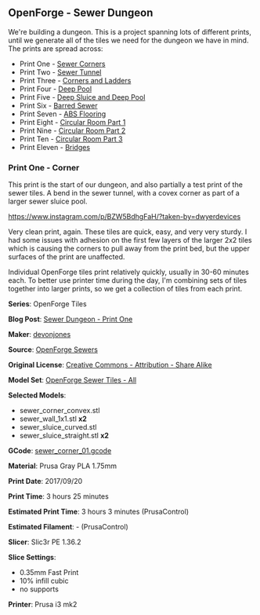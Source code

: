 ## OpenForge - Sewer Dungeon

We're building a dungeon. This is a project spanning lots of different prints, until
we generate all of the tiles we need for the dungeon we have in mind. The prints
are spread across:

 - Print One - [Sewer Corners](http://www.dwyerdevices.com/2017/09/24/sewer-dungeon-print-one/)
 - Print Two - [Sewer Tunnel](http://www.dwyerdevices.com/2017/09/24/sewer-dungeon-print-two/)
 - Print Three - [Corners and Ladders](http://www.dwyerdevices.com/2017/09/24/sewer-dungeon-print-three/)
 - Print Four - [Deep Pool](http://www.dwyerdevices.com/2017/09/24/sewer-dungeon-print-4/)
 - Print Five - [Deep Sluice and Deep Pool](http://www.dwyerdevices.com/2017/09/29/sewer-dungeon-print-five/)
 - Print Six - [Barred Sewer](http://www.dwyerdevices.com/2017/09/29/sewer-dungeon-print-six/)
 - Print Seven - [ABS Flooring](http://www.dwyerdevices.com/2017/09/29/sewer-dungeon-print-seven/)
 - Print Eight - [Circular Room Part 1](http://www.dwyerdevices.com/2017/10/02/sewer-dungeon-print-eight/)
 - Print Nine - [Circular Room Part 2](http://www.dwyerdevices.com/2017/10/03/sewer-dungeon-print-nine/)
 - Print Ten - [Circular Room Part 3](http://www.dwyerdevices.com/2017/10/05/sewer-dungeon-print-ten/)
 - Print Eleven - [Bridges](http://www.dwyerdevices.com/2017/10/06/sewer-dungeon-print-eleven/)

### Print One - Corner

This print is the start of our dungeon, and also partially a test print of the sewer 
tiles. A bend in the sewer tunnel, with a covex corner as part of a larger sewer sluice pool. 

https://www.instagram.com/p/BZW5BdhgFaH/?taken-by=dwyerdevices

Very clean print, again. These tiles are quick, easy, and very very sturdy. I had some issues 
with adhesion on the first few layers of the larger 2x2 tiles which is causing the corners to
 pull away from the print bed, but the upper surfaces of the print are unaffected.

Individual OpenForge tiles print relatively quickly, usually in 30-60 minutes each. To better
use printer time during the day, I'm combining sets of tiles together into larger prints, so
we get a collection of tiles from each print.



**Series**: OpenForge Tiles

**Blog Post**: [Sewer Dungeon - Print One](http://www.dwyerdevices.com/2017/09/24/sewer-dungeon-print-one/)

**Maker**: [devonjones](https://www.thingiverse.com/devonjones)

**Source**: [OpenForge Sewers](https://www.thingiverse.com/thing:922445)

**Original License**: [Creative Commons - Attribution - Share Alike](http://creativecommons.org/licenses/by-sa/3.0/)

**Model Set**: [OpenForge Sewer Tiles - All](https://www.thingiverse.com/thing:922445/zip)

**Selected Models**:

 - sewer_corner_convex.stl
 - sewer_wall_1x1.stl **x2**
 - sewer_sluice_curved.stl
 - sewer_sluice_straight.stl **x2**

**GCode**: [sewer_corner_01.gcode](https://github.com/dwyerdevices/prints/blob/master/2017/09/openforge%20-%20sewers/sewer_corner_01.gcode)

**Material**: Prusa Gray PLA 1.75mm

**Print Date**: 2017/09/20

**Print Time**: 3 hours 25 minutes

**Estimated Print Time**: 3 hours 3 minutes (PrusaControl)

**Estimated Filament**: - (PrusaControl)

**Slicer**: Slic3r PE 1.36.2

**Slice Settings**:

 - 0.35mm Fast Print
 - 10% infill cubic
 - no supports

**Printer**: Prusa i3 mk2